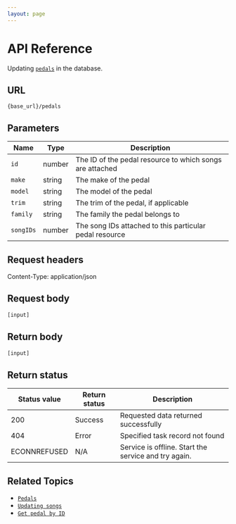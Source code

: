 ```yaml
---
layout: page
---
```


# API Reference

Updating [`pedals`](pedals.md) in the database.

## URL

```shell
{base_url}/pedals
```

## Parameters

| Name | Type | Description |
| ------------- | ----------- | ----------- |
| `id` | number | The ID of the pedal resource to which songs are attached |
| `make` | string | The make of the pedal |
| `model` | string | The model of the pedal |
| `trim` | string | The trim of the pedal, if applicable |
| `family` | string | The family the pedal belongs to |
| `songIDs` | number | The song IDs attached to this particular pedal resource |

## Request headers

Content-Type: application/json

## Request body

```js
[input]
```

## Return body

```js
[input]
```

## Return status

| Status value | Return status | Description |
| ------------- | ----------- | ----------- |
| 200 | Success | Requested data returned successfully |
| 404 | Error | Specified task record not found |
|  ECONNREFUSED | N/A | Service is offline. Start the service and try again. |

## Related Topics

* [`Pedals`](pedals.md)
* [`Updating songs`](pg-reference-updating-songs.md)
* [`Get pedal by ID`](pg-reference-get-pedal-by-id.md)
